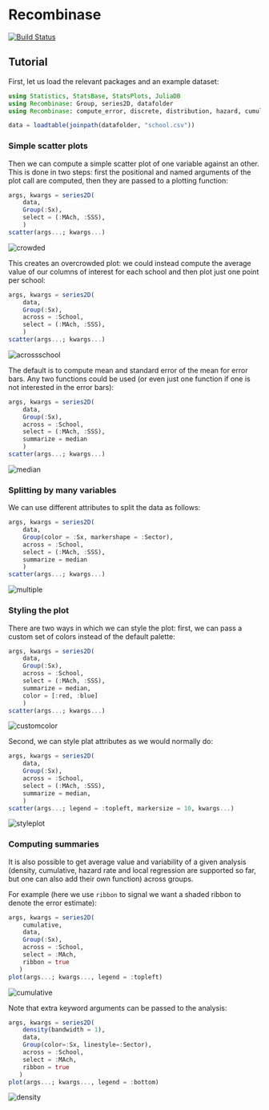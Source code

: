 # Recombinase

[![Build Status](https://travis-ci.org/piever/Recombinase.jl.svg?branch=master)](https://travis-ci.org/piever/Recombinase.jl)

## Tutorial

First, let us load the relevant packages and an example dataset:

```julia
using Statistics, StatsBase, StatsPlots, JuliaDB
using Recombinase: Group, series2D, datafolder
using Recombinase: compute_error, discrete, distribution, hazard, cumulative, prediction

data = loadtable(joinpath(datafolder, "school.csv"))
```

### Simple scatter plots

Then we can compute a simple scatter plot of one variable against an other. This is done in two steps: first the positional and named arguments of the plot call are computed, then they are passed to a plotting function:

```julia
args, kwargs = series2D(
    data,
    Group(:Sx),
    select = (:MAch, :SSS),
    )
scatter(args...; kwargs...)
```
![crowded](https://user-images.githubusercontent.com/6333339/55731327-ef76e080-5a11-11e9-9270-0da5328bef42.png)

This creates an overcrowded plot: we could instead compute the average value of our columns of interest for each school and then plot just one point per school:

```julia
args, kwargs = series2D(
    data,
    Group(:Sx),
    across = :School,
    select = (:MAch, :SSS),
    )
scatter(args...; kwargs...)
```
![acrossschool](https://user-images.githubusercontent.com/6333339/55731389-0c131880-5a12-11e9-920e-1ead0d1a7d06.png)

The default is to compute mean and standard error of the mean for error bars. Any two functions could be used (or even just one function if one is not interested in the error bars):

```julia
args, kwargs = series2D(
    data,
    Group(:Sx),
    across = :School,
    select = (:MAch, :SSS),
    summarize = median
    )
scatter(args...; kwargs...)
```
![median](https://user-images.githubusercontent.com/6333339/55731479-3664d600-5a12-11e9-94ea-28ab98cb06cd.png)

### Splitting by many variables

We can use different attributes to split the data as follows:

```julia
args, kwargs = series2D(
    data,
    Group(color = :Sx, markershape = :Sector),
    across = :School,
    select = (:MAch, :SSS),
    summarize = median
    )
scatter(args...; kwargs...)
```
![multiple](https://user-images.githubusercontent.com/6333339/55732187-79737900-5a13-11e9-9c21-3f2102a95879.png)

### Styling the plot

There are two ways in which we can style the plot: first, we can pass a custom set of colors instead of the default palette:

```julia
args, kwargs = series2D(
    data,
    Group(:Sx),
    across = :School,
    select = (:MAch, :SSS),
    summarize = median,
    color = [:red, :blue]
    )
scatter(args...; kwargs...)
```
![customcolor](https://user-images.githubusercontent.com/6333339/55731756-a4110200-5a12-11e9-9f4e-1731e97cf58f.png)

Second, we can style plat attributes as we would normally do:

```julia
args, kwargs = series2D(
    data,
    Group(:Sx),
    across = :School,
    select = (:MAch, :SSS),
    summarize = median,
    )
scatter(args...; legend = :topleft, markersize = 10, kwargs...)
```
![styleplot](https://user-images.githubusercontent.com/6333339/55731961-feaa5e00-5a12-11e9-8d9d-2ba82a008811.png)

### Computing summaries

It is also possible to get average value and variability of a given analysis (density, cumulative, hazard rate and local regression are supported so far, but one can also add their own function) across groups.

For example (here we use `ribbon` to signal we want a shaded ribbon to denote the error estimate):

```julia
args, kwargs = series2D(
    cumulative,
    data,
    Group(:Sx),
    across = :School,
    select = :MAch,
    ribbon = true
   )
plot(args...; kwargs..., legend = :topleft)
```
![cumulative](https://user-images.githubusercontent.com/6333339/55733126-2c90a200-5a15-11e9-9fb0-168d247639d3.png)

Note that extra keyword arguments can be passed to the analysis:

```julia
args, kwargs = series2D(
    density(bandwidth = 1),
    data,
    Group(color=:Sx, linestyle=:Sector),
    across = :School,
    select = :MAch,
    ribbon = true
   )
plot(args...; kwargs..., legend = :bottom)
```
![density](https://user-images.githubusercontent.com/6333339/55733209-56e25f80-5a15-11e9-909b-c24da810e73e.png)


